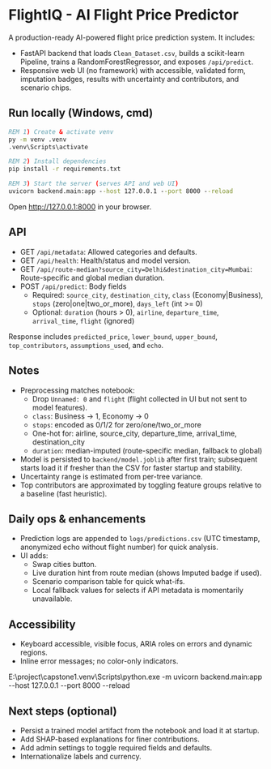 # FlightIQ - AI Flight Price Predictor

A production-ready AI-powered flight price prediction system. It includes:

- FastAPI backend that loads `Clean_Dataset.csv`, builds a scikit-learn Pipeline, trains a RandomForestRegressor, and exposes `/api/predict`.
- Responsive web UI (no framework) with accessible, validated form, imputation badges, results with uncertainty and contributors, and scenario chips.

## Run locally (Windows, cmd)

```bat
REM 1) Create & activate venv
py -m venv .venv
.venv\Scripts\activate

REM 2) Install dependencies
pip install -r requirements.txt

REM 3) Start the server (serves API and web UI)
uvicorn backend.main:app --host 127.0.0.1 --port 8000 --reload
```

Open http://127.0.0.1:8000 in your browser.

## API

- GET `/api/metadata`: Allowed categories and defaults.
- GET `/api/health`: Health/status and model version.
- GET `/api/route-median?source_city=Delhi&destination_city=Mumbai`: Route-specific and global median duration.
- POST `/api/predict`: Body fields
  - Required: `source_city`, `destination_city`, `class` (Economy|Business), `stops` (zero|one|two_or_more), `days_left` (int >= 0)
  - Optional: `duration` (hours > 0), `airline`, `departure_time`, `arrival_time`, `flight` (ignored)

Response includes `predicted_price`, `lower_bound`, `upper_bound`, `top_contributors`, `assumptions_used`, and `echo`.

## Notes

- Preprocessing matches notebook:
  - Drop `Unnamed: 0` and `flight` (flight collected in UI but not sent to model features).
  - `class`: Business -> 1, Economy -> 0
  - `stops`: encoded as 0/1/2 for zero/one/two_or_more
  - One-hot for: airline, source_city, departure_time, arrival_time, destination_city
  - `duration`: median-imputed (route-specific median, fallback to global)
- Model is persisted to `backend/model.joblib` after first train; subsequent starts load it if fresher than the CSV for faster startup and stability.
- Uncertainty range is estimated from per-tree variance.
- Top contributors are approximated by toggling feature groups relative to a baseline (fast heuristic).

## Daily ops & enhancements

- Prediction logs are appended to `logs/predictions.csv` (UTC timestamp, anonymized echo without flight number) for quick analysis.
- UI adds:
  - Swap cities button.
  - Live duration hint from route median (shows Imputed badge if used).
  - Scenario comparison table for quick what-ifs.
  - Local fallback values for selects if API metadata is momentarily unavailable.

## Accessibility

- Keyboard accessible, visible focus, ARIA roles on errors and dynamic regions.
- Inline error messages; no color-only indicators.


E:\project\capstone1\.venv\Scripts\python.exe -m uvicorn backend.main:app --host 127.0.0.1 --port 8000 --reload

## Next steps (optional)

- Persist a trained model artifact from the notebook and load it at startup.
- Add SHAP-based explanations for finer contributions.
- Add admin settings to toggle required fields and defaults.
- Internationalize labels and currency.
